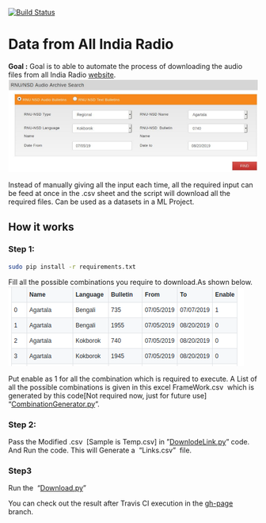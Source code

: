 [![Build Status](https://travis-ci.org/ganeshb15/Audio.svg?branch=master)](https://travis-ci.org/github/ganeshb15/Audio/jobs/718576836)
# ****Data from All India Radio**** 

**Goal :** Goal is to able to automate the process of downloading the audio files from all India Radio [website](http://newsonair.com/RNU-NSD-Audio-Archive-Search.aspx).
![](https://github.com/ganeshb15/Audio/blob/gh-pages/DataAllIndiaRadio/AllIndiaRadio.png)

Instead of manually giving all the input each time, all the required input can be feed at once in the .csv sheet and the script will download all the required files. Can be used as a datasets in a ML Project. 



## **How it works**

### Step 1:

```sh
sudo pip install -r requirements.txt
```
Fill all the possible combinations you require to download.As shown below.
![Sample .csv](https://github.com/ganeshb15/Audio/blob/gh-pages/DataAllIndiaRadio/Temp.png)

Put enable as 1 for all the combination which is required to execute. A List of all the possible combinations is given in this excel ​ FrameWork.csv ​ which is generated by this code[Not required now, just for future use] ​ “[CombinationGenerator.py](https://github.com/ganeshb15/Audio/blob/master/DataAllIndiaRadio/CombinationGenerator.py)”.

### Step 2:
Pass the Modified .csv ​ [Sample is Temp.csv]​ in  ”[DownlodeLink.py](https://github.com/ganeshb15/Audio/blob/master/DataAllIndiaRadio/DownlodeLink.py)” code. And Run the code. This will Generate a ​ “Links.csv” ​ file.

### Step3
Run the ​ “[Download.py](https://github.com/ganeshb15/Audio/blob/master/DataAllIndiaRadio/Download.py)”

You can check out the result  after Travis CI execution in the [gh-page](https://github.com/ganeshb15/Audio/tree/gh-pages/DataAllIndiaRadio) branch.
